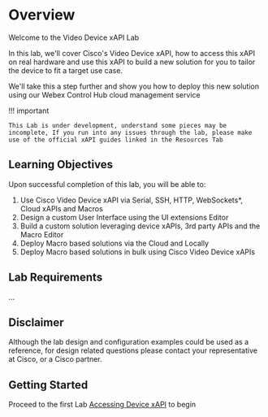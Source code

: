 # Overview

Welcome to the Video Device xAPI Lab

In this lab, we'll cover Cisco's Video Device xAPI, how to access this xAPI on real hardware and use this xAPI to build a new solution for you to tailor the device to fit a target use case.

We'll take this a step further and show you how to deploy this new solution using our Webex Control Hub cloud management service

!!! important

    This Lab is under development, understand some pieces may be incomplete, If you run into any issues through the lab, please make use of the official xAPI guides linked in the Resources Tab

## Learning Objectives

Upon successful completion of this lab, you will be able to:
1.	Use Cisco Video Device xAPI via Serial, SSH, HTTP, WebSockets*, Cloud xAPIs and Macros
2.  Design a custom User Interface using the UI extensions Editor 
3.  Build a custom solution leveraging device xAPIs, 3rd party APIs and the Macro Editor
4.  Deploy Macro based solutions via the Cloud and Locally
5.  Deploy Macro based solutions in bulk using Cisco Video Device xAPIs


## Lab Requirements

...

## Disclaimer

Although the lab design and configuration examples could be used as a reference, for design related questions please contact your representative at Cisco, or a Cisco partner.

## Getting Started

Proceed to the first Lab [Accessing Device xAPI](https://webexcc-sa.github.io/LAB-1451/wx1_1451_part_2/) to begin
